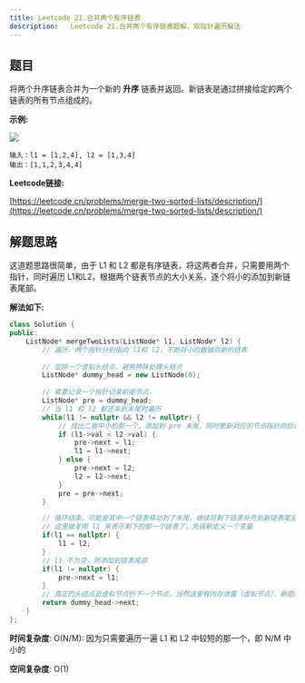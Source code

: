 ```yaml
---
title: Leetcode 21.合并两个有序链表
description:   Leetcode 21.合并两个有序链表题解，双指针遍历解法
---
```


## 题目

将两个升序链表合并为一个新的 **升序** 链表并返回。新链表是通过拼接给定的两个链表的所有节点组成的。 

**示例:**

![](https://cdn.how2cs.cn/csguide/064227.png)

```
输入：l1 = [1,2,4], l2 = [1,3,4]
输出：[1,1,2,3,4,4]
```

**Leetcode链接:**

[https://leetcode.cn/problems/merge-two-sorted-lists/description/](https://leetcode.cn/problems/merge-two-sorted-lists/description/)

## 解题思路

这道题思路很简单，由于 L1 和 L2 都是有序链表，将这两者合并，只需要用两个指针，同时遍历 L1和L2，根据两个链表节点的大小关系，逐个将小的添加到新链表尾部。

**解法如下:**


```cpp
class Solution {
public:
    ListNode* mergeTwoLists(ListNode* l1, ListNode* l2) {
        // 遍历，两个指针分别指向 l1和 l2，不断将小的数插向新的链表
        
        // 安排一个虚拟头结点，避免特殊处理头结点
        ListNode* dummy_head = new ListNode(0);
        
        // 需要记录一个指针记录前驱节点，
        ListNode* pre = dummy_head;
        // 当 l1 和 l2 都还未到末尾时遍历
        while(l1 != nullptr && l2 != nullptr) {
            // 找出二者中小的那一个，添加到 pre 末尾，同时更新对应的节点指针向后移动
            if (l1->val < l2->val) {
                pre->next = l1;
                l1 = l1->next;
            } else {
                pre->next = l2;
                l2 = l2->next;
            }
            pre = pre->next;
        }

        // 循环结束，可能是其中一个链表移动到了末尾，继续将剩下链表补充到新链表尾部
        // 这里就复用 l1 来表示剩下的那一个链表了，免得新定义一个变量
        if(l1 == nullptr) {
            l1 = l2;
        }
        // l1 不为空，则添加到链表尾部
        if(l1 != nullptr) {
            pre->next = l1;
        }
        // 真正的头结点是虚拟节点的下一个节点，当然这里有内存泄露（虚拟节点），刷题就不管了
        return dummy_head->next;
    }
};
```


**时间复杂度**: O(N/M): 因为只需要遍历一遍 L1 和 L2 中较短的那一个，即 N/M 中小的

**空间复杂度**: O(1)


